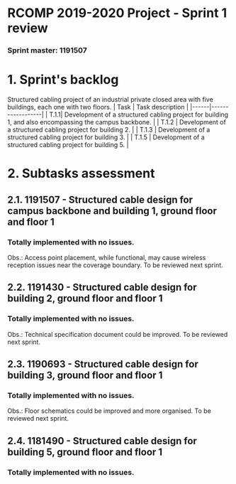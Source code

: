 RCOMP 2019-2020 Project - Sprint 1 review
=========================================
### Sprint master: 1191507 ###

# 1. Sprint's backlog #
  Structured cabling project of an industrial private closed area with five buildings, each one with two floors.
  | Task | Task description |
  |------|------------------|
  | T.1.1| Development of a structured cabling project for building 1, and also encompassing the campus backbone. |
  | T.1.2 | Development of a structured cabling project for building 2. |
  | T.1.3 | Development of a structured cabling project for building 3. |
  | T.1.5 | Development of a structured cabling project for building 5. |


# 2. Subtasks assessment #

## 2.1. 1191507 - Structured cable design for campus backbone and building 1, ground floor and floor 1 #
### Totally implemented with no issues. ###
Obs.: Access point placement, while functional, may cause wireless reception issues near the coverage boundary. To be reviewed next sprint.
## 2.2. 1191430 - Structured cable design for building 2, ground floor and floor 1 #
### Totally implemented with no issues. ###
Obs.: Technical specification document could be improved. To be reviewed next sprint.
## 2.3. 1190693 - Structured cable design for building 3, ground floor and floor 1 #
### Totally implemented with no issues. ###
Obs.: Floor schematics could be improved and more organised. To be reviewed next sprint.
## 2.4. 1181490 - Structured cable design for building 5, ground floor and floor 1 #
### Totally implemented with no issues. ###
